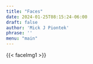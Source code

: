 ```yaml
---
title: "Faces"
date: 2024-01-25T08:15:24-06:00
draft: false
author: 'Mick J Piontek'
phrase: ''
menu: "main"
---
```

{{< faceImg1 >}}

 




